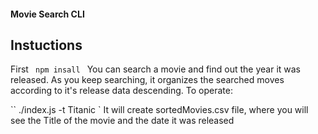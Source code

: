 #### Movie Search CLI
  ## Instuctions

   First 
  `` 
    npm insall 
  ``
  You can search a movie and find out the year it was released. As you keep searching, it organizes the searched moves
  according to it's release data descending. 
  To operate:

  ``
    ./index.js -t Titanic 
  `
  It will create sortedMovies.csv file, where you will see the Title of the movie and the date it was released


  

